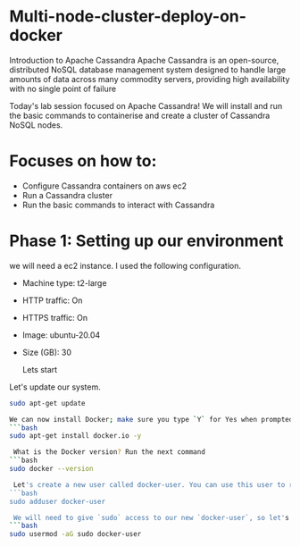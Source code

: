 # Multi-node-cluster-deploy-on-docker

Introduction to Apache Cassandra
Apache Cassandra is an open-source, distributed NoSQL database management system designed to handle large amounts of data across many commodity servers,
providing high availability with no single point of failure

Today's lab session focused on Apache Cassandra! We will install and run the basic commands to containerise and create a cluster of Cassandra NoSQL nodes.

# Focuses on how to:
* Configure Cassandra containers on aws ec2
* Run a Cassandra cluster
* Run the basic commands to interact with Cassandra

# Phase 1: Setting up our environment
we will need a ec2 instance. I used the following configuration.
* Machine type: t2-large
* HTTP traffic: On
* HTTPS traffic: On
* Image: ubuntu-20.04
* Size (GB): 30

  Lets start

Let's update our system.

```bash
sudo apt-get update

We can now install Docker; make sure you type `Y` for Yes when prompted.
```bash
sudo apt-get install docker.io -y

 What is the Docker version? Run the next command
```bash
sudo docker --version

 Let's create a new user called docker-user. You can use this user to run our containers.
```bash
sudo adduser docker-user

 We will need to give `sudo` access to our new `docker-user`, so let's add it to the `sudo` group.
```bash
sudo usermod -aG sudo docker-user
